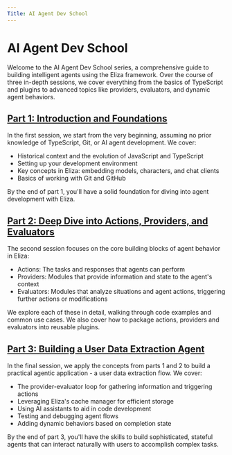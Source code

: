 ```yaml
---
Title: AI Agent Dev School
---
```


# AI Agent Dev School

Welcome to the AI Agent Dev School series, a comprehensive guide to building intelligent agents using the Eliza framework. Over the course of three in-depth sessions, we cover everything from the basics of TypeScript and plugins to advanced topics like providers, evaluators, and dynamic agent behaviors.

## [Part 1: Introduction and Foundations](./part1.md)

In the first session, we start from the very beginning, assuming no prior knowledge of TypeScript, Git, or AI agent development. We cover:

- Historical context and the evolution of JavaScript and TypeScript
- Setting up your development environment
- Key concepts in Eliza: embedding models, characters, and chat clients
- Basics of working with Git and GitHub

By the end of part 1, you'll have a solid foundation for diving into agent development with Eliza.

## [Part 2: Deep Dive into Actions, Providers, and Evaluators](./part2.md) 

The second session focuses on the core building blocks of agent behavior in Eliza:

- Actions: The tasks and responses that agents can perform
- Providers: Modules that provide information and state to the agent's context
- Evaluators: Modules that analyze situations and agent actions, triggering further actions or modifications

We explore each of these in detail, walking through code examples and common use cases. We also cover how to package actions, providers and evaluators into reusable plugins.

## [Part 3: Building a User Data Extraction Agent](./part3.md)

In the final session, we apply the concepts from parts 1 and 2 to build a practical agentic application - a user data extraction flow. We cover:

- The provider-evaluator loop for gathering information and triggering actions
- Leveraging Eliza's cache manager for efficient storage
- Using AI assistants to aid in code development 
- Testing and debugging agent flows
- Adding dynamic behaviors based on completion state

By the end of part 3, you'll have the skills to build sophisticated, stateful agents that can interact naturally with users to accomplish complex tasks.
